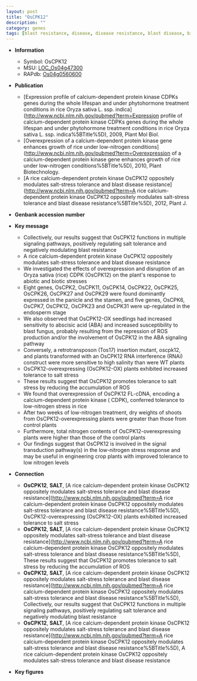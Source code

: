 ```yaml
---
layout: post
title: "OsCPK12"
description: ""
category: genes
tags: [blast resistance, disease, disease resistance, blast disease, biotic stress, endosperm, blast, salinity, salt, salt tolerance, salt stress, nitrogen,  ABA , shoot, panicle, stamen, seedling]
---
```


* **Information**  
    + Symbol: OsCPK12  
    + MSU: [LOC_Os04g47300](http://rice.plantbiology.msu.edu/cgi-bin/ORF_infopage.cgi?orf=LOC_Os04g47300)  
    + RAPdb: [Os04g0560600](http://rapdb.dna.affrc.go.jp/viewer/gbrowse_details/irgsp1?name=Os04g0560600)  

* **Publication**  
    + [Expression profile of calcium-dependent protein kinase CDPKs genes during the whole lifespan and under phytohormone treatment conditions in rice Oryza sativa L. ssp. indica](http://www.ncbi.nlm.nih.gov/pubmed?term=Expression profile of calcium-dependent protein kinase CDPKs genes during the whole lifespan and under phytohormone treatment conditions in rice Oryza sativa L. ssp. indica%5BTitle%5D), 2009, Plant Mol Biol.
    + [Overexpression of a calcium-dependent protein kinase gene enhances growth of rice under low-nitrogen conditions](http://www.ncbi.nlm.nih.gov/pubmed?term=Overexpression of a calcium-dependent protein kinase gene enhances growth of rice under low-nitrogen conditions%5BTitle%5D), 2010, Plant Biotechnology.
    + [A rice calcium-dependent protein kinase OsCPK12 oppositely modulates salt-stress tolerance and blast disease resistance](http://www.ncbi.nlm.nih.gov/pubmed?term=A rice calcium-dependent protein kinase OsCPK12 oppositely modulates salt-stress tolerance and blast disease resistance%5BTitle%5D), 2012, Plant J.

* **Genbank accession number**  

* **Key message**  
    + Collectively, our results suggest that OsCPK12 functions in multiple signaling pathways, positively regulating salt tolerance and negatively modulating blast resistance
    + A rice calcium-dependent protein kinase OsCPK12 oppositely modulates salt-stress tolerance and blast disease resistance
    + We investigated the effects of overexpression and disruption of an Oryza sativa (rice) CDPK (OsCPK12) on the plant's response to abiotic and biotic stresses
    + Eight genes, OsCPK2, OsCPK11, OsCPK14, OsCPK22, OsCPK25, OsCPK26, OsCPK27 and OsCPK29 were found dominantly expressed in the panicle and the stamen, and five genes, OsCPK6, OsCPK7, OsCPK12, OsCPK23 and OsCPK31 were up-regulated in the endosperm stage
    + We also observed that OsCPK12-OX seedlings had increased sensitivity to abscisic acid (ABA) and increased susceptibility to blast fungus, probably resulting from the repression of ROS production and/or the involvement of OsCPK12 in the ABA signaling pathway
    + Conversely, a retrotransposon (Tos17) insertion mutant, oscpk12, and plants transformed with an OsCPK12 RNA interference (RNAi) construct were more sensitive to high salinity than were WT plants
    + OsCPK12-overexpressing (OsCPK12-OX) plants exhibited increased tolerance to salt stress
    + These results suggest that OsCPK12 promotes tolerance to salt stress by reducing the accumulation of ROS
    + We found that overexpression of OsCPK12 FL-cDNA, encoding a calcium-dependent protein kinase ( CDPK), conferred tolerance to low-nitrogen stress in rice
    + After two weeks of low-nitrogen treatment, dry weights of shoots from OsCPK12-overexpressing plants were greater than those from control plants
    + Furthermore, total nitrogen contents of OsCPK12-overexpressing plants were higher than those of the control plants
    + Our findings suggest that OsCPK12 is involved in the signal transduction pathway(s) in the low-nitrogen stress response and may be useful in engineering crop plants with improved tolerance to low nitrogen levels

* **Connection**  
    + __OsCPK12__, __SALT__, [A rice calcium-dependent protein kinase OsCPK12 oppositely modulates salt-stress tolerance and blast disease resistance](http://www.ncbi.nlm.nih.gov/pubmed?term=A rice calcium-dependent protein kinase OsCPK12 oppositely modulates salt-stress tolerance and blast disease resistance%5BTitle%5D), OsCPK12-overexpressing (OsCPK12-OX) plants exhibited increased tolerance to salt stress
    + __OsCPK12__, __SALT__, [A rice calcium-dependent protein kinase OsCPK12 oppositely modulates salt-stress tolerance and blast disease resistance](http://www.ncbi.nlm.nih.gov/pubmed?term=A rice calcium-dependent protein kinase OsCPK12 oppositely modulates salt-stress tolerance and blast disease resistance%5BTitle%5D), These results suggest that OsCPK12 promotes tolerance to salt stress by reducing the accumulation of ROS
    + __OsCPK12__, __SALT__, [A rice calcium-dependent protein kinase OsCPK12 oppositely modulates salt-stress tolerance and blast disease resistance](http://www.ncbi.nlm.nih.gov/pubmed?term=A rice calcium-dependent protein kinase OsCPK12 oppositely modulates salt-stress tolerance and blast disease resistance%5BTitle%5D), Collectively, our results suggest that OsCPK12 functions in multiple signaling pathways, positively regulating salt tolerance and negatively modulating blast resistance
    + __OsCPK12__, __SALT__, [A rice calcium-dependent protein kinase OsCPK12 oppositely modulates salt-stress tolerance and blast disease resistance](http://www.ncbi.nlm.nih.gov/pubmed?term=A rice calcium-dependent protein kinase OsCPK12 oppositely modulates salt-stress tolerance and blast disease resistance%5BTitle%5D), A rice calcium-dependent protein kinase OsCPK12 oppositely modulates salt-stress tolerance and blast disease resistance

* **Key figures**  


